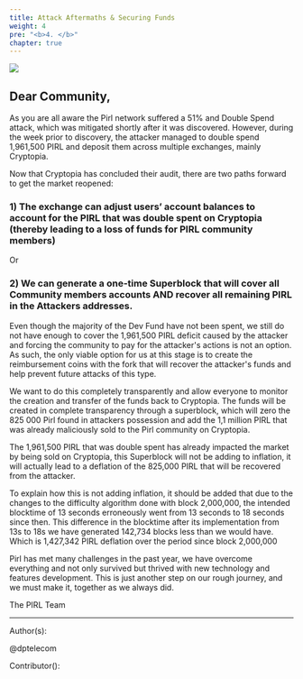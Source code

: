 ```yaml
---
title: Attack Aftermaths & Securing Funds
weight: 4
pre: "<b>4. </b>"
chapter: true
---
```

![](/development/images/aftermath.png)


## Dear Community,

As you are all aware the Pirl network suffered a 51% and Double Spend attack, 
which was mitigated shortly after it was discovered. However, 
during the week prior to discovery, 
the attacker managed to double spend 1,961,500 PIRL and deposit them across multiple exchanges, 
mainly Cryptopia.


Now that Cryptopia has concluded their audit, 
there are two paths forward to get the market reopened:


### 1) The exchange can adjust users’ account balances to account for the PIRL that was double spent on Cryptopia (thereby leading to a loss of funds for PIRL community members)


Or 

### 2) We can generate a one-time Superblock that will cover all Community members accounts AND recover all remaining PIRL in the Attackers addresses.


Even though the majority of the Dev Fund have not been spent, 
we still do not have enough to cover the 1,961,500 PIRL deficit caused by the attacker and forcing the community to pay for the attacker's actions is not an option. 
As such, the only viable option for us at this stage is to create the reimbursement coins with the fork that will recover the attacker's funds and help prevent future attacks of this type.


We want to do this completely transparently and allow everyone to monitor the creation and transfer of the funds back to Cryptopia. 
The funds will be created in complete transparency through a superblock, 
which will zero the 825 000 Pirl found in attackers possession and add the 1,1 million PIRL that was already maliciously sold to the Pirl community on Cryptopia.


The 1,961,500 PIRL that was double spent has already impacted the market by being sold on Cryptopia, 
this Superblock will not be adding to inflation, it will actually lead to a deflation of the 825,000 PIRL that will be recovered from the attacker. 

To explain how this is not adding inflation, 
it should be added that due to the changes to the difficulty algorithm done with block 2,000,000, the intended blocktime of 13 seconds erroneously went from 13 seconds to 18 seconds since then. 
This difference in the blocktime after its implementation from 13s to 18s we have generated 142,734 blocks less than we would have. Which is 1,427,342 PIRL deflation over the period since block 2,000,000


Pirl has met many challenges in the past year, we have overcome everything and not only survived but thrived with new technology and features development. 
This is just another step on our rough journey, and we must make it, together as we always did.


The PIRL Team


---
Author(s):  

@dptelecom  

Contributor():
